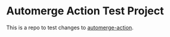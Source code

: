 # Automerge Action Test Project

This is a repo to test changes to
[automerge-action](https://github.com/pascalgn/automerge-action).
